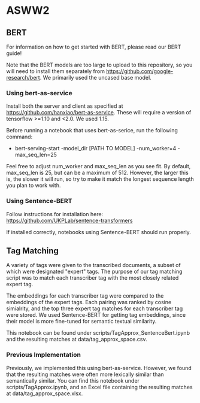 # ASWW2

## BERT
For information on how to get started with BERT, please read our BERT guide!

Note that the BERT models are too large to upload to this repository, so you will need to install them separately from https://github.com/google-research/bert. We primarily used the uncased base model.

### Using bert-as-service
Install both the server and client as specified at https://github.com/hanxiao/bert-as-service. These will require a version of tensorflow >=1.10 and <2.0. We used 1.15.

Before running a notebook that uses bert-as-serice, run the following command:

 - bert-serving-start -model_dir [PATH TO MODEL] -num_worker=4 -max_seq_len=25

Feel free to adjust num_worker and max_seq_len as you see fit. By default, max_seq_len is 25, but can be a maximum of 512. However, the larger this is, the slower it will run, so try to make it match the longest sequence length you plan to work with.

### Using Sentence-BERT
Follow instructions for installation here: https://github.com/UKPLab/sentence-transformers

If installed correctly, notebooks using Sentence-BERT should run properly.

## Tag Matching
A variety of tags were given to the transcribed documents, a subset of which were designated "expert" tags. The purpose of our tag matching script was to match each transcriber tag with the most closely related expert tag.

The embeddings for each transcriber tag were compared to the embeddings of the expert tags. Each pairing was ranked by cosine simialrity, and the top three expert tag matches for each transcriber tag were stored. We used Sentence-BERT for getting tag embeddings, since their model is more fine-tuned for semantic textual similarity.

This notebook can be found under scripts/TagApprox_SentenceBert.ipynb and the resulting matches at data/tag_approx_space.csv.

### Previous Implementation
Previously, we implemented this using bert-as-service. However, we found that the resulting matches were often more lexically similar than semantically similar. You can find this notebook under scripts/TagApprox.ipynb, and an Excel file containing the resulting matches at data/tag_approx_space.xlsx.
